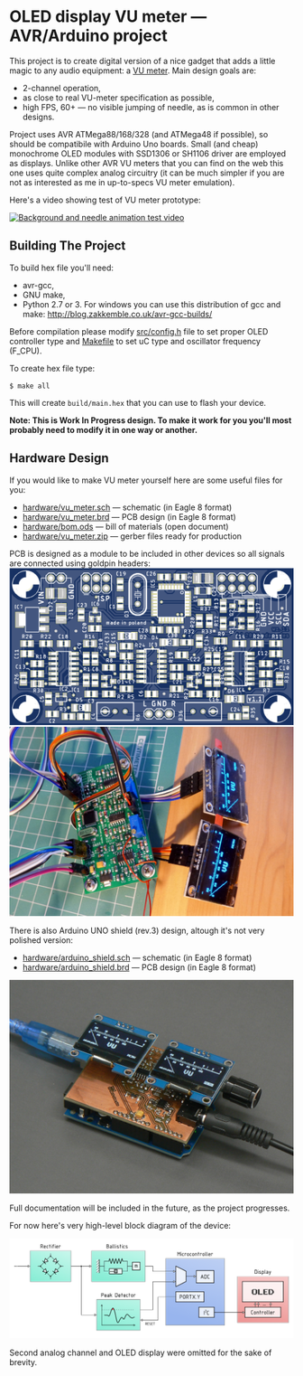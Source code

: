 # OLED display VU meter — AVR/Arduino project

This project is to create digital version of a nice gadget that adds a little magic 
to any audio equipment: a [VU meter](https://en.wikipedia.org/wiki/VU_meter). Main design
goals are:
  - 2-channel operation,
  - as close to real VU-meter specification as possible,
  - high FPS, 60+ — no visible jumping of needle, as is common in other designs.

Project uses AVR ATMega88/168/328 (and ATMega48 if possible), so should be compatibile with
Arduino Uno boards. Small (and cheap) monochrome OLED modules with SSD1306 or SH1106 driver are 
employed as displays. Unlike other AVR VU meters that you can find on the web this one uses
quite complex analog circuitry (it can be much simpler if you are not as interested as me in
up-to-specs VU meter emulation).

Here's a video showing test of VU meter prototype:

[![Background and needle animation test video](https://img.youtube.com/vi/tU8fmWirxTw/maxresdefault.jpg)](https://www.youtube.com/watch?v=tU8fmWirxTw)

## Building The Project

To build hex file you'll need:
  - avr-gcc,
  - GNU make,
  - Python 2.7 or 3.
For windows you can use this distribution of gcc and make: http://blog.zakkemble.co.uk/avr-gcc-builds/

Before compilation please modify [src/config.h](src/config.h) file to set proper OLED controller type and [Makefile](Makefile) to set uC type and oscillator frequency (F_CPU).

To create hex file type:
```
$ make all
```
This will create `build/main.hex` that you can use to flash your device.

__Note: This is Work In Progress design. To make it work for you you'll most probably need to modify it in one way or another.__

## Hardware Design

If you would like to make VU meter yourself here are some useful files for you:
  - [hardware/vu_meter.sch](hardware/vu_meter.sch) — schematic (in Eagle 8 format)
  - [hardware/vu_meter.brd](hardware/vu_meter.brd) — PCB design (in Eagle 8 format)
  - [hardware/bom.ods](hardware/bom.ods) — bill of materials (open document)
  - [hardware/vu_meter.zip](hardware/vu_meter.zip) — gerber files ready for production

PCB is designed as a module to be included in other devices so all signals are connected using goldpin headers:
![VU meter PCB design preview](images/pcb_gerber_view.png)
![Assembled VU meter PCB picture](images/pcb_testing.jpg)

There is also Arduino UNO shield (rev.3) design, altough it's not very polished version:
  - [hardware/arduino_shield.sch](hardware/arduino_shield.sch) — schematic (in Eagle 8 format)
  - [hardware/arduino_shield.brd](hardware/arduino_shield.brd) — PCB design (in Eagle 8 format)

![Assembled Arduino Shield PCB picture](images/arduino_shield.jpg)

Full documentation will be included in the future, as the project progresses.

For now here's very high-level block diagram of the device:

![Block diagram of AVR/OLED VU meter](images/block_diagram.png)

Second analog channel and OLED display were omitted for the sake of brevity.


